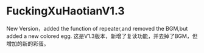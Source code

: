 # FuckingXuHaotianV1.3
New Version，added the function of repeater,and removed the BGM,but added a new colored egg.
这是V1.3版本，新增了复读功能，并去掉了BGM，但增加的新的彩蛋。
